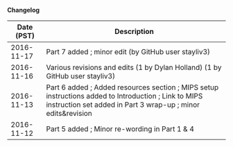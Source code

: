 <!-- Changelog -->
**Changelog**

| Date (PST) |   Description                                                                                        |
|------------|------------------------------------------------------------------------------------------------------|
|2016-11-17  | Part 7 added ; minor edit (by GitHub user stayliv3)                                                                                        |
|2016-11-16  |  Various revisions and edits (1 by Dylan Holland) (1 by GitHub user stayliv3)|
|2016-11-13  |  Part 6 added ; Added resources section ; MIPS setup instructions added to Introduction ; Link to MIPS instruction set added in Part 3 wrap-up ; minor edits&revision|
|2016-11-12  |  Part 5 added ;  Minor re-wording in Part 1 & 4                                                      |
